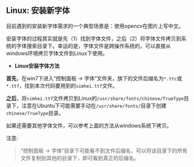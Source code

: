 ## Linux: 安装新字体

目前遇到的安装新字体需求的一个典型场景是：使用opencv在图片上写中文。

安装字体的过程其实就是先（1）找到字体文件，之后（2）将字体文件拷贝到系统的字体搜索目录下。幸运的是，字体文件是跨操作系统的，可以直接从windows环境拷贝字体文件到Linux下使用。

* **Linux安装字体方法**

**首先**，在win7下进入“控制面板 -> 字体”文件夹，旗下的文件后缀名为`*.ttc`或`*.ttf`，找到本次代码要用到的`simhei.ttf`文件。

**之后**，将`simhei.ttf`文件拷贝到Linux的`/usr/share/fonts/chinese/TrueType`目录下，注意在Ubuntu下可能需要手动在`/usr/share/fonts/`目录下创建`chinese/TrueType`目录。

如果还需要其他字体文件，可以参考上面的方法从windows系统下拷贝。

注意:

  > “控制面板 -> 字体”目录下可能看不到文件后缀名，可以将该目录下的所有文件复制到其他的目录下，即可看到真正的后缀名。









